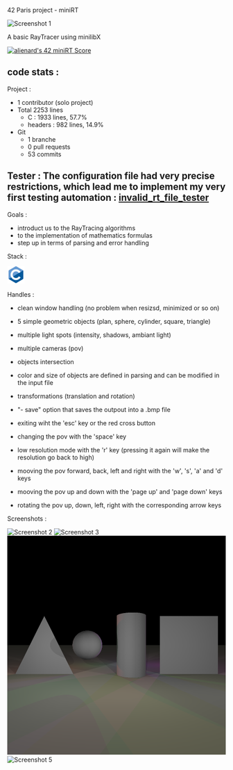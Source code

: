 42 Paris project - miniRT

![Screenshot 1](./saves/cylinder.bmp?raw=true)

A basic RayTracer using minilibX

<a href="https://github.com/JaeSeoKim/badge42"><img src="https://badge42.vercel.app/api/v2/cl4cq9w7c004409k3asnbj82v/project/1633981" alt="alienard's 42 miniRT Score" /></a>

## code stats :

Project : 
- 1 contributor (solo project)
- Total 2253 lines
  - C : 1933 lines, 57.7%
  - headers : 982 lines, 14.9%
- Git
  - 1 branche
  - 0 pull requests
  - 53 commits

Tester :
The configuration file had very precise restrictions, which lead me to implement my very first testing automation : [invalid_rt_file_tester](https://github.com/lienardale/invalid_rt_file_tester)
- 

Goals :	
- introduct us to the RayTracing algorithms
- to the implementation of mathematics formulas
- step up in terms of parsing and error handling


Stack :  

<a href="https://www.cprogramming.com/" target="_blank" rel="noreferrer"> 
	<img src="https://raw.githubusercontent.com/devicons/devicon/master/icons/c/c-original.svg" alt="c" width="40" height="40"/> 
</a> 

Handles :

- clean window handling (no problem when resizsd, minimized or so on)

- 5 simple geometric objects (plan, sphere, cylinder, square, triangle)

- multiple light spots (intensity, shadows, ambiant light)

- multiple cameras (pov)

- objects intersection

- color and size of objects are defined in parsing and can be modified in the input file

- transformations (translation and rotation)

- "- save" option that saves the outpout into a .bmp file

- exiting wiht the 'esc' key or the red cross button

- changing the pov with the 'space' key

- low resolution mode with the 'r' key (pressing it again will make the resolution go back to high)

- mooving the pov forward, back, left and right with the 'w', 's', 'a' and 'd' keys

- mooving the pov up and down with the 'page up' and 'page down' keys

- rotating the pov up, down, left, right with the corresponding arrow keys

Screenshots :

![Screenshot 2](./saves/example.bmp?raw=true)
![Screenshot 3](./saves/lights.bmp?raw=true)
![Screenshot 4](./saves/objects.bmp?raw=true)
![Screenshot 5](./saves/triangle.bmp?raw=true)